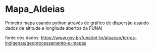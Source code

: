 # Mapa_Aldeias
Primeiro mapa usando python através de gráfico de dispersão usando dados de altitude e longitude abertos da FUNAI

fonte dos dados: https://www.gov.br/funai/pt-br/atuacao/terras-indigenas/geoprocessamento-e-mapas
